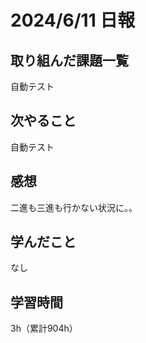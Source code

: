 # 2024/6/11 日報
## 取り組んだ課題一覧
自動テスト

## 次やること
自動テスト

## 感想
二進も三進も行かない状況に。。

## 学んだこと
なし

## 学習時間
3h（累計904h）
